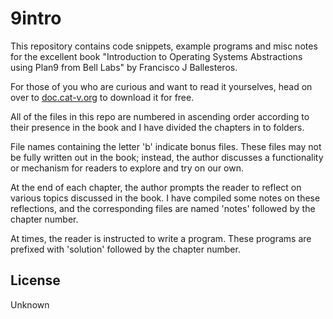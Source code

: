 # 9intro

This repository contains code snippets, example programs and misc notes
for the excellent book "Introduction to Operating Systems Abstractions
using Plan9 from Bell Labs" by Francisco J Ballesteros.

For those of you who are curious and want to read it yourselves, head
on over to [doc.cat-v.org](https://doc.cat-v.org/plan_9/9.intro.pdf)
to download it for free.

All of the files in this repo are numbered in ascending order
according to their presence in the book and I have divided the
chapters in to folders.

File names containing the letter 'b' indicate bonus files.  These
files may not be fully written out in the book; instead, the author
discusses a functionality or mechanism for readers to explore and try
on our own.

At the end of each chapter, the author prompts the reader to reflect
on various topics discussed in the book.  I have compiled some notes
on these reflections, and the corresponding files are named 'notes'
followed by the chapter number.

At times, the reader is instructed to write a program.  These programs
are prefixed with 'solution' followed by the chapter number.

## License
Unknown
